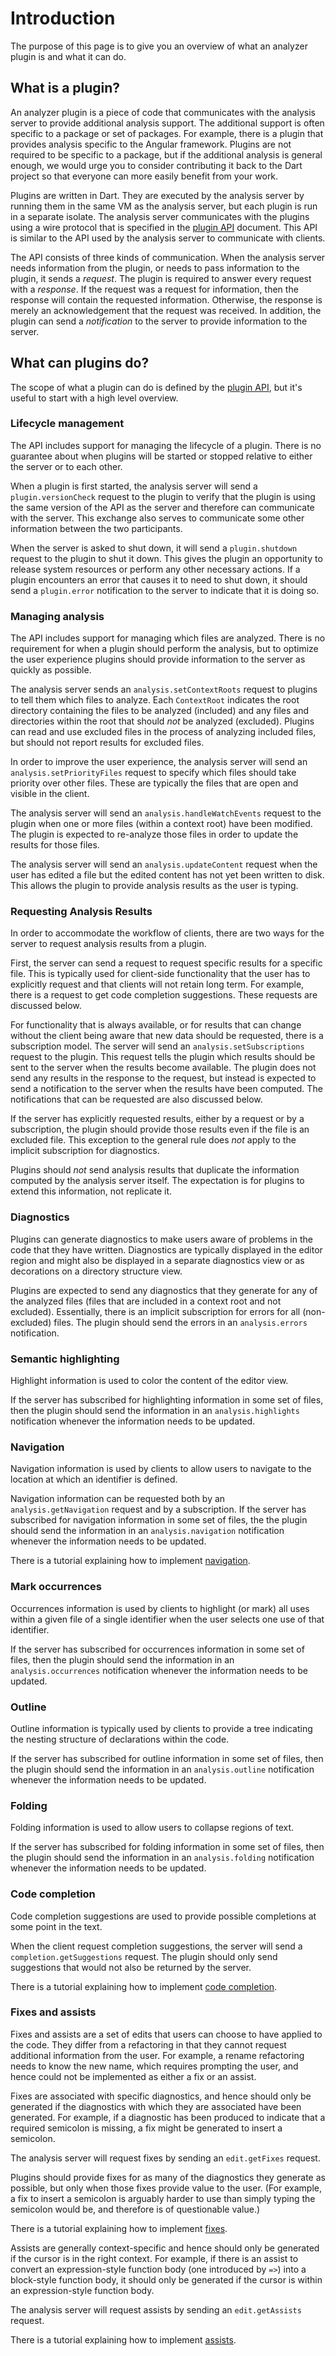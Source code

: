 # Introduction

The purpose of this page is to give you an overview of what an analyzer plugin
is and what it can do.

## What is a plugin?

An analyzer plugin is a piece of code that communicates with the analysis server
to provide additional analysis support. The additional support is often specific
to a package or set of packages. For example, there is a plugin that provides
analysis specific to the Angular framework. Plugins are not required to be
specific to a package, but if the additional analysis is general enough, we
would urge you to consider contributing it back to the Dart project so that
everyone can more easily benefit from your work.

Plugins are written in Dart. They are executed by the analysis server by running
them in the same VM as the analysis server, but each plugin is run in a separate
isolate. The analysis server communicates with the plugins using a wire protocol
that is specified in the [plugin API][pluginapi] document. This API is similar
to the API used by the analysis server to communicate with clients.

The API consists of three kinds of communication. When the analysis server needs
information from the plugin, or needs to pass information to the plugin, it
sends a *request*. The plugin is required to answer every request with a
*response*. If the request was a request for information, then the response will
contain the requested information. Otherwise, the response is merely an
acknowledgement that the request was received. In addition, the plugin can send
a *notification* to the server to provide information to the server.

## What can plugins do?

The scope of what a plugin can do is defined by the [plugin API][pluginapi], but
it's useful to start with a high level overview.

### Lifecycle management

The API includes support for managing the lifecycle of a plugin. There is no
guarantee about when plugins will be started or stopped relative to either the
server or to each other.

When a plugin is first started, the analysis server will send a
`plugin.versionCheck` request to the plugin to verify that the plugin is using
the same version of the API as the server and therefore can communicate with the
server. This exchange also serves to communicate some other information between
the two participants.

When the server is asked to shut down, it will send a `plugin.shutdown` request
to the plugin to shut it down. This gives the plugin an opportunity to release
system resources or perform any other necessary actions. If a plugin encounters
an error that causes it to need to shut down, it should send a `plugin.error`
notification to the server to indicate that it is doing so.

### Managing analysis

The API includes support for managing which files are analyzed. There is no
requirement for when a plugin should perform the analysis, but to optimize the
user experience plugins should provide information to the server as quickly as
possible.

The analysis server sends an `analysis.setContextRoots` request to plugins to
tell them which files to analyze. Each `ContextRoot` indicates the root
directory containing the files to be analyzed (included) and any files and
directories within the root that should *not* be analyzed (excluded). Plugins
can read and use excluded files in the process of analyzing included files, but
should not report results for excluded files.

In order to improve the user experience, the analysis server will send an
`analysis.setPriorityFiles` request to specify which files should take priority
over other files. These are typically the files that are open and visible in the
client.

The analysis server will send an `analysis.handleWatchEvents` request to the
plugin when one or more files (within a context root) have been modified. The
plugin is expected to re-analyze those files in order to update the results for
those files.

The analysis server will send an `analysis.updateContent` request when the user
has edited a file but the edited content has not yet been written to disk. This
allows the plugin to provide analysis results as the user is typing.

### Requesting Analysis Results

In order to accommodate the workflow of clients, there are two ways for the
server to request analysis results from a plugin.

First, the server can send a request to request specific results for a specific
file. This is typically used for client-side functionality that the user has to
explicitly request and that clients will not retain long term. For example,
there is a request to get code completion suggestions. These requests are
discussed below.

For functionality that is always available, or for results that can change
without the client being aware that new data should be requested, there is a
subscription model. The server will send an `analysis.setSubscriptions` request
to the plugin. This request tells the plugin which results should be sent to the
server when the results become available. The plugin does not send any results
in the response to the request, but instead is expected to send a notification
to the server when the results have been computed. The notifications that can be
requested are also discussed below.

If the server has explicitly requested results, either by a request or by a
subscription, the plugin should provide those results even if the file is an
excluded file. This exception to the general rule does *not* apply to the
implicit subscription for diagnostics.

Plugins should *not* send analysis results that duplicate the information
computed by the analysis server itself. The expectation is for plugins to
extend this information, not replicate it.

### Diagnostics

Plugins can generate diagnostics to make users aware of problems in the code
that they have written. Diagnostics are typically displayed in the editor region
and might also be displayed in a separate diagnostics view or as decorations on
a directory structure view.

Plugins are expected to send any diagnostics that they generate for any of the
analyzed files (files that are included in a context root and not excluded).
Essentially, there is an implicit subscription for errors for all (non-excluded)
files. The plugin should send the errors in an `analysis.errors` notification.

### Semantic highlighting

Highlight information is used to color the content of the editor view.

If the server has subscribed for highlighting information in some set of files,
then the plugin should send the information in an `analysis.highlights`
notification whenever the information needs to be updated.

### Navigation

Navigation information is used by clients to allow users to navigate to the
location at which an identifier is defined.

Navigation information can be requested both by an `analysis.getNavigation`
request and by a subscription. If the server has subscribed for navigation
information in some set of files, the the plugin should send the information in
an `analysis.navigation` notification whenever the information needs to be
updated.

There is a tutorial explaining how to implement [navigation][navigation].

### Mark occurrences

Occurrences information is used by clients to highlight (or mark) all uses
within a given file of a single identifier when the user selects one use of that
identifier.

If the server has subscribed for occurrences information in some set of files,
then the plugin should send the information in an `analysis.occurrences`
notification whenever the information needs to be updated.

### Outline

Outline information is typically used by clients to provide a tree indicating
the nesting structure of declarations within the code.

If the server has subscribed for outline information in some set of files, then
the plugin should send the information in an `analysis.outline` notification
whenever the information needs to be updated.

### Folding

Folding information is used to allow users to collapse regions of text.

If the server has subscribed for folding information in some set of files, then
the plugin should send the information in an `analysis.folding` notification
whenever the information needs to be updated.

### Code completion

Code completion suggestions are used to provide possible completions at some
point in the text.

When the client request completion suggestions, the server will send a
`completion.getSuggestions` request. The plugin should only send suggestions
that would not also be returned by the server.

There is a tutorial explaining how to implement [code completion][completion].

### Fixes and assists

Fixes and assists are a set of edits that users can choose to have applied to
the code. They differ from a refactoring in that they cannot request additional
information from the user. For example, a rename refactoring needs to know the
new name, which requires prompting the user, and hence could not be implemented
as either a fix or an assist.

Fixes are associated with specific diagnostics, and hence should only be
generated if the diagnostics with which they are associated have been generated.
For example, if a diagnostic has been produced to indicate that a required
semicolon is missing, a fix might be generated to insert a semicolon.

The analysis server will request fixes by sending an `edit.getFixes` request.

Plugins should provide fixes for as many of the diagnostics they generate as
possible, but only when those fixes provide value to the user. (For example, a
fix to insert a semicolon is arguably harder to use than simply typing the
semicolon would be, and therefore is of questionable value.)

There is a tutorial explaining how to implement [fixes][fixes].

Assists are generally context-specific and hence should only be generated if the
cursor is in the right context. For example, if there is an assist to convert an
expression-style function body (one introduced by `=>`) into a block-style
function body, it should only be generated if the cursor is within an
expression-style function body.

The analysis server will request assists by sending an `edit.getAssists`
request.

There is a tutorial explaining how to implement [assists][assists].

[assists]: assists.md
[completion]: completion.md
[fixes]: fixes.md
[navigation]: navigation.md
[pluginapi]: https://htmlpreview.github.io/?https://github.com/dart-lang/sdk/blob/master/pkg/analyzer_plugin/doc/api.html
